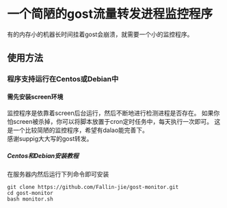 # 一个简陋的gost流量转发进程监控程序
有的内存小的机器长时间挂着gost会崩溃，就需要一个小的监控程序。

## 使用方法
### 程序支持运行在Centos或Debian中
#### 需先安装screen环境<br>
监控程序是依靠着screen后台运行，然后不断地进行检测进程是否存在。
如果你怕screen被杀掉，你可以将脚本放置于cron定时任务中，每天执行一次即可。
这是一个比较简陋的监控程序，希望有dalao能完善下。<br>
感谢suppig大大写的gost转发。
##### Centos和Debian安装教程
在服务器内然后运行下列命令即可安装
```
git clone https://github.com/Fallin-jie/gost-monitor.git
cd gost-monitor
bash monitor.sh
```

